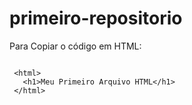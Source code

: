 # primeiro-repositorio

Para Copiar o código em HTML:
 ```

  <html>
    <h1>Meu Primeiro Arquivo HTML</h1>
  </html>
 ```
